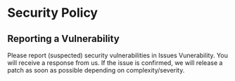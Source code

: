 # Security Policy

## Reporting a Vulnerability

Please report (suspected) security vulnerabilities in Issues Vunerability. You will receive a response from us. If the issue is confirmed, we will release a patch as soon as possible depending on complexity/severity.
